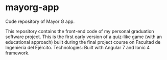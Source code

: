 # mayorg-app
Code repository of Mayor G app.

This repository contains the front-end code of my personal graduation software project.
This is the first early version of a quiz-like game (with an educational approach) built during the final project course on Facultad de Ingeniería del Ejército.
Technologies: Built with Angular 7 and Ionic 4 framework.
